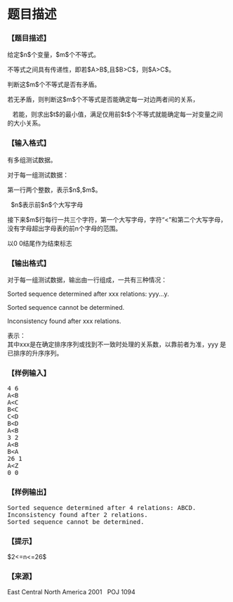 # 题目描述


<h3>
【题目描述】
</h3>
<p>
给定$n$个变量，$m$个不等式。
</p>
<p>
不等式之间具有传递性，即若$A&gt;B$,且$B&gt;C$，则$A&gt;C$。
</p>
<p>
判断这$m$个不等式是否有矛盾。
</p>
<p>
若无矛盾，则判断这$m$个不等式是否能确定每一对边两者间的关系，
</p>
<p>
   若能，则求出$t$的最小值，满足仅用前$t$个不等式就能确定每一对变量之间的大小关系。
</p>
<h3>
【输入格式】
</h3>
<p>
有多组测试数据。
</p>
<p>
对于每一组测试数据：
</p>
<p>
第一行两个整数，表示$n$,$m$。
</p>
<p>
  $n$表示前$n$个大写字母
</p>
<p>
接下来$m$行每行一共三个字符，第一个大写字母，字符“&lt;”和第二个大写字母，没有字母超出字母表的前n个字母的范围。
</p>
<p>
以0 0结尾作为结束标志
</p>
<h3>
【输出格式】
</h3>
<p>
对于每一组测试数据，输出由一行组成，一共有三种情况：
</p>
<p>
Sorted sequence determined after xxx relations: yyy...y.
</p>
<p>
Sorted sequence cannot be determined.
</p>
<p>
Inconsistency found after xxx relations. 
</p>
<p>
表示：<br/>
其中xxx是在确定排序序列或找到不一致时处理的关系数，以靠前者为准，yyy 是已排序的升序序列。
</p>
<h3>
【样例输入】
</h3>
<pre>4 6
A&lt;B
A&lt;C
B&lt;C
C&lt;D
B&lt;D
A&lt;B
3 2
A&lt;B
B&lt;A
26 1
A&lt;Z
0 0
</pre>
<h3>
【样例输出】
</h3>
<pre>Sorted sequence determined after 4 relations: ABCD.
Inconsistency found after 2 relations.
Sorted sequence cannot be determined.
</pre>
<h3>
【提示】
</h3>
<p>
$2&lt;=n&lt;=26$
</p>
<h3>
【来源】
</h3>
<p>
East Central North America 2001   POJ 1094
</p>
